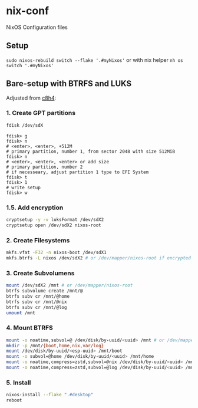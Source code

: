 # nix-conf

NixOS Configuration files

## Setup

`sudo nixos-rebuild switch --flake '.#myNixos'`
or with nix helper
`nh os switch '.#myNixos'`

## Bare-setup with BTRFS and LUKS

Adjusted from [c8h4](https://c8h4.io/nixos-btrfs):

### 1. Create GPT partitions

```bash
fdisk /dev/sdX
```

```
fdisk> g
fdisk> n
# <enter>, <enter>, +512M
# primary partition, number 1, from sector 2048 with size 512MiB
fdisk> n
# <enter>, <enter>, <enter> or add size
# primary partition, number 2
# if necesseary, adjust partition 1 type to EFI System
fdisk> t
fdisk> 1
# write setup
fdisk> w
```

### 1.5. Add encryption

```bash
cryptsetup -y -v luksFormat /dev/sdX2
cryptsetup open /dev/sdX2 nixos-root
```

### 2. Create Filesystems

```bash
mkfs.vfat -F32 -n nixos-boot /dev/sdX1
mkfs.btrfs -L nixos /dev/sdX2 # or /dev/mapper/nixos-root if encrypted
```

### 3. Create Subvolumens

```bash
mount /dev/sdX2 /mnt # or /dev/mapper/nixos-root
btrfs subvolume create /mnt/@
btrfs subv cr /mnt/@home
btrfs subv cr /mnt/@nix
btrfs subv cr /mnt/@log
umount /mnt
```

### 4. Mount BTRFS

```bash
mount -o noatime,subvol=@ /dev/disk/by-uuid/<uuid> /mnt # or /dev/mapper/nixos-root
mkdir -p /mnt/{boot,home,nix,var/log}
mount /dev/disk/by-uuid/<esp-uuid> /mnt/boot
mount -o subvol=@home /dev/disk/by-uuid/<uuid> /mnt/home
mount -o noatime,compress=zstd,subvol=@nix /dev/disk/by-uuid/<uuid> /mnt/nix
mount -o noatime,compress=zstd,subvol=@log /dev/disk/by-uuid/<uuid> /mnt/var/log
```

### 5. Install

```bash
nixos-install --flake ".#desktop"
reboot
```
